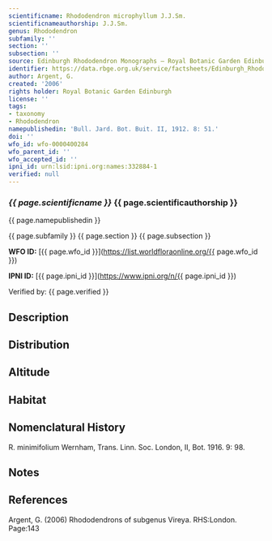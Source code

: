 ```yaml
---
scientificname: Rhododendron microphyllum J.J.Sm.
scientificnameauthorship: J.J.Sm.
genus: Rhododendron
subfamily: ''
section: ''
subsection: ''
source: Edinburgh Rhododendron Monographs – Royal Botanic Garden Edinburgh
identifier: https://data.rbge.org.uk/service/factsheets/Edinburgh_Rhododendron_Monographs.xhtml
author: Argent, G.
created: '2006'
rights holder: Royal Botanic Garden Edinburgh
license: ''
tags:
- taxonomy
- Rhododendron
namepublishedin: 'Bull. Jard. Bot. Buit. II, 1912. 8: 51.'
doi: ''
wfo_id: wfo-0000400284
wfo_parent_id: ''
wfo_accepted_id: ''
ipni_id: urn:lsid:ipni.org:names:332884-1
verified: null
---
```

### _{{ page.scientificname }}_ {{ page.scientificauthorship }}
 {{ page.namepublishedin }}

{{ page.subfamily }} {{ page.section }} {{ page.subsection }}

**WFO ID:** [{{ page.wfo_id }}](https://list.worldfloraonline.org/{{ page.wfo_id }})

**IPNI ID:** [{{ page.ipni_id }}](https://www.ipni.org/n/{{ page.ipni_id }})

Verified by: {{ page.verified }}



## Description


## Distribution


## Altitude


## Habitat


## Nomenclatural History
R. minimifolium Wernham, Trans. Linn. Soc. London, II, Bot. 1916. 9: 98.
                       
## Notes


## References

Argent, G. (2006) Rhododendrons of subgenus Vireya. RHS:London. Page:143
